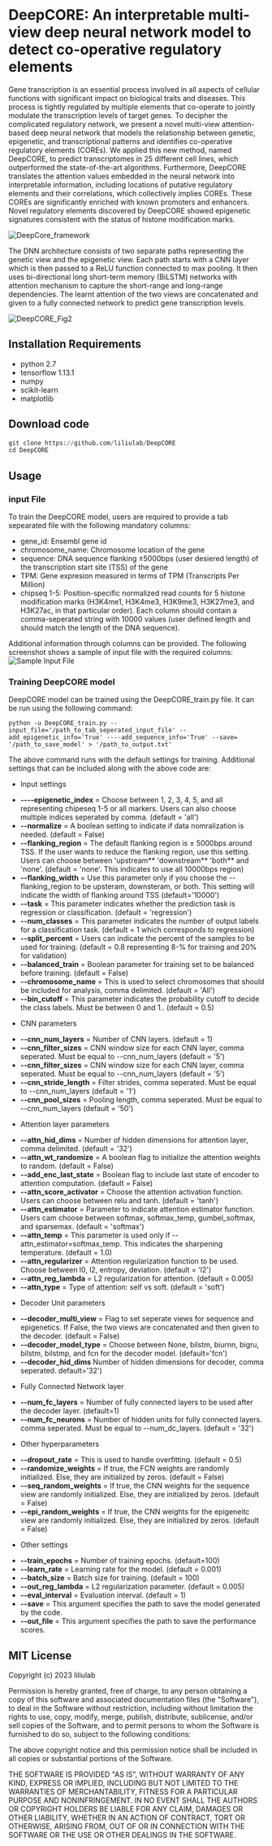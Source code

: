 # DeepCORE: An interpretable multi-view deep neural network model to detect co-operative regulatory elements
Gene transcription is an essential process involved in all aspects of cellular functions with significant impact on biological traits and diseases. This process is tightly regulated by multiple elements that co-operate to jointly modulate the transcription levels of target genes. To decipher the complicated regulatory network, we present a novel multi-view attention-based deep neural network that models the relationship between genetic, epigenetic, and transcriptional patterns and identifies co-operative regulatory elements (COREs). We applied this new method, named DeepCORE, to predict transcriptomes in 25 different cell lines, which outperformed the state-of-the-art algorithms. Furthermore, DeepCORE translates the attention values embedded in the neural network into interpretable information, including locations of putative regulatory elements and their correlations, which collectively implies COREs. These COREs are significantly enriched with known promoters and enhancers. Novel regulatory elements discovered by DeepCORE showed epigenetic signatures consistent with the status of histone modification marks. 

![DeepCore_framework](https://github.com/liliulab/DeepCORE/assets/49846287/11fae6f3-31de-4d39-8045-1c54b7587e08)


The DNN architecture consists of two separate paths representing the genetic view and the epigenetic view. Each path starts with a CNN layer which is then passed to a ReLU function connected to max pooling. It then uses bi-directional long short-term memory (BiLSTM) networks with attention mechanism to capture the short-range and long-range dependencies. The learnt attention of the two views are concatenated and given to a fully connected network to predict gene transcription levels.

![DeepCORE_Fig2](https://github.com/liliulab/DeepCORE/assets/49846287/2b9ab9eb-60b7-4c11-a291-6ca601d0f48a)

## Installation Requirements
- python 2.7
- tensorflow 1.13.1
- numpy
- scikit-learn
- matplotlib

## Download code
```python
git clone https://github.com/liliulab/DeepCORE
cd DeepCORE
```

## Usage
### input File
To train the DeepCORE model, users are required to provide a tab sepearated file with the following mandatory columns:
- gene_id: Ensembl gene id 
- chromosome_name: Chromosome location of the gene
- sequence: DNA sequence flanking $\pm$5000bps (user desiered length) of the transcription start site (TSS) of the gene
- TPM: Gene expresion measured in terms of TPM (Transcripts Per Million)
- chipseq 1-5: Position-specific normalized read counts for 5 histone modification marks (H3K4me1, H3K4me3, H3K9me3, H3K27me3, and H3K27ac, in that particular order). Each column should contain a comma-seperated string with 10000 values (user defined length and should match the length of the DNA sequence).

Additional information through columns can be provided. The following screenshot shows a sample of input file with the required columns:
![Sample Input File](https://github.com/liliulab/DeepCORE/assets/18314073/a7507c87-d20c-49cc-bc1f-ed0cd5aaf247)


### Training DeepCORE model
DeepCORE model can be trained using the DeepCORE_train.py file. It can be run using the following command:

```
python -u DeepCORE_train.py --input_file='/path_to_tab_seperated_input_file' --add_epigenetic_info='True' ----add_sequence_info='True' --save= '/path_to_save_model' > '/path_to_output.txt'
```

The above command runs with the default settings for training. Additional settings that can be included along with the above code are:
- Input settings
* **----epigenetic_index** = Choose between 1, 2, 3, 4, 5, and all representing chipeseq 1-5 or all markers. Users can also choose multiple indices seperated by comma. (default = 'all')
* **--normalize** = A boolean setting to indicate if data nomralization is needed. (default = False)
* **--flanking_region** = The default flanking region is $\pm$ 5000bps around TSS. If the user wants to reduce the flanking region, use this setting. Users can choose between 'upstream** 'downstream** 'both** and 'none'. (default = 'none'. This indicates to use all 10000bps region)
* **--flanking_width** = Use this parameter only if you choose the --flanking_region to be upsteram, downsteram, or both. This setting will indicate the width of flanking around TSS (default='10000')
* **--task** = This parameter indicates whether the prediction task is regression or classification. (default = 'regression')
* **--num_classes** = This parameter indicates the number of output labels for a classification task. (default = 1 which corresponds to regression)
* **--split_percent** = Users can indicate the percent of the samples to be used for training. (default = 0.8 representing 8-% for training and 20% for validation)
* **--balanced_train** = Boolean parameter for training set to be balanced before training. (default = False)
* **--chromosome_name** = This is used to select chromosomes that should be included for analysis, comma delimited. (default = 'All')
* **--bin_cutoff** = This parameter indicates the probability cutoff to decide the class labels. Must be between 0 and 1.. (default = 0.5)
 
- CNN parameters
* **--cnn_num_layers** = Number of CNN layers. (default = 1)
* **--cnn_filter_sizes** = CNN window size for each CNN layer, comma seperated. Must be equal to --cnn_num_layers (default = '5')
* **--cnn_filter_sizes** = CNN window size for each CNN layer, comma seperated. Must be equal to --cnn_num_layers (default = '5')
* **--cnn_stride_length** = Filter strides, comma seperated. Must be equal to --cnn_num_layers (default = '1')
* **--cnn_pool_sizes** = Pooling length, comma seperated. Must be equal to --cnn_num_layers (default = '50')

- Attention layer parameters
* **--attn_hid_dims** = Number of hidden dimensions for attention layer, comma delimited. (default = '32')
* **--attn_wt_randomize** = A boolean flag to initialize the attention weights to random. (default = False)
* **--add_enc_last_state** = Boolean flag to include last state of encoder to attention computation.  (default = False)
* **--attn_score_activator** = Choose the attention activation function. Users can choose between relu and tanh.  (default = 'tanh')
* **--attn_estimator** = Parameter to indicate attention estimator function. Users cam choose between softmax, softmax_temp, gumbel_softmax, and sparsemax. (default = 'softmax')
* **--attn_temp**  = This parameter is used only if --attn_estimator=softmax_temp. This indicates the sharpening temperature. (default = 1.0)
* **--attn_regularizer** =  Attention regularization function to be used. Choose between l0, l2, entropy, deviation. (default = 'l2')
* **--attn_reg_lambda** = L2 regularization for attention. (default = 0.005)
* **--attn_type** = Type of attention: self vs soft. (default = 'soft')

- Decoder Unit parameters
* **--decoder_multi_view** = Flag to set seperate views for sequence and epigenetics. If False, the two views are concatenated and then given to the decoder. (default = False)
* **--decoder_model_type** = Choose between None, bilstm, biurnn, bigru, bilstm, bilstmp, and fcn for the decoder model. (default='fcn')
* **--decoder_hid_dims** Number of hidden dimensions for decoder, comma seperated. default='32')

- Fully Connected Network layer
* **--num_fc_layers** = Number of fully connected layers to be used after the decoder layer. (default=1)
* **--num_fc_neurons** = Number of hidden units for fully connected layers. comma seperated. Must be equal to --num_dc_layers. (default = '32')

- Other hyperparameters
* **--dropout_rate** = This is used to handle overfitting. (default = 0.5)
* **--randomize_weights** = If true, the FCN weights are randomly initialized. Else, they are initialized by zeros. (default = False)
* **--seq_random_weights** = If true, the CNN weights for the sequence view are randomly initialized. Else, they are initialized by zeros. (default = False)
* **--epi_random_weights** = If true, the CNN weights for the epigeneitc view are randomly initialized. Else, they are initialized by zeros. (default = False)

- Other settings
* **--train_epochs** = Number of training epochs. (default=100)
* **--learn_rate** = Learning rate for the model. (default = 0.001)
* **--batch_size** = Batch size for training. (default = 100)
* **--out_reg_lambda** = L2 regularization parameter. (default = 0.005)
* **--eval_interval** = Evaluation interval. (default = 1)
* **--save** = This argument specifies the path to save the model generated by the code.
* **--out_file** = This argument specifies the path to save the performance scores.


## MIT License

Copyright (c) 2023 liliulab

Permission is hereby granted, free of charge, to any person obtaining a copy
of this software and associated documentation files (the "Software"), to deal
in the Software without restriction, including without limitation the rights
to use, copy, modify, merge, publish, distribute, sublicense, and/or sell
copies of the Software, and to permit persons to whom the Software is
furnished to do so, subject to the following conditions:

The above copyright notice and this permission notice shall be included in all
copies or substantial portions of the Software.

THE SOFTWARE IS PROVIDED "AS IS", WITHOUT WARRANTY OF ANY KIND, EXPRESS OR
IMPLIED, INCLUDING BUT NOT LIMITED TO THE WARRANTIES OF MERCHANTABILITY,
FITNESS FOR A PARTICULAR PURPOSE AND NONINFRINGEMENT. IN NO EVENT SHALL THE
AUTHORS OR COPYRIGHT HOLDERS BE LIABLE FOR ANY CLAIM, DAMAGES OR OTHER
LIABILITY, WHETHER IN AN ACTION OF CONTRACT, TORT OR OTHERWISE, ARISING FROM,
OUT OF OR IN CONNECTION WITH THE SOFTWARE OR THE USE OR OTHER DEALINGS IN THE
SOFTWARE.
